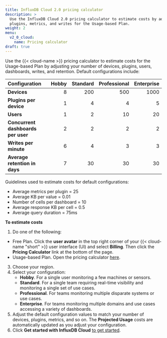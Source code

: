 ```yaml
---
title: InfluxDB Cloud 2.0 pricing calculator
description: >
  Use the InfluxDB Cloud 2.0 pricing calculator to estimate costs by adjusting the number of devices,
  plugins, metrics, and writes for the Usage-based Plan.
weight: 2
menu:
  v2_0_cloud:
    name: Pricing calculator
draft: true
---
```


Use the {{< cloud-name >}} pricing calculator to estimate costs for the Usage-based Plan by adjusting your number of devices,
  plugins, users, dashboards, writes, and retention. Default configurations include:

| Configuration                      | Hobby  | Standard | Professional | Enterprise |
|:-----------------------------------|-------:|---------:|-------------:|-----------:|
| **Devices**                        |  8     |   200    |     500      |   1000     |
| **Plugins per device**             |  1     |     4    |       4      |      5     |  
| **Users**                          |  1     |     2    |      10      |     20     |
| **Concurrent dashboards per user** |  2     |     2    |       2      |      2     |
| **Writes per minute**              |  6     |     4    |       3      |      3     |
| **Average retention in days**      |  7     |    30    |      30      |     30     |

Guidelines used to estimate costs for default configurations:

- Average metrics per plugin = 25
- Average KB per value = 0.01
- Number of cells per dashboard = 10
- Average response KB per cell = 0.5
- Average query duration = 75ms

**To estimate costs**

1. Do one of the following:

  - Free Plan. Click the **user avatar** in the top right corner of your
    {{< cloud-name "short" >}} user interface (UI) and select **Billing**.
    Then click the **Pricing Calculator** link at the bottom of the page. 
  - Usage-based Plan. Open the pricing calculator [here](https://cloud2.influxdata.com/pricing).
3. Choose your region.
4. Select your configuration:
   - **Hobby**. For a single user monitoring a few machines or sensors.
   - **Standard**. For a single team requiring real-time visibility and monitoring a single set of use cases.
   - **Professional**. For teams monitoring multiple disparate systems or use cases.
   - **Enterprise**. For teams monitoring multiple domains and use cases accessing a variety of dashboards.
5. Adjust the default configuration values to match your number of devices, plugins, metrics, and so on. The **Projected Usage** costs are automatically updated as you adjust your configuration.
6. Click **Get started with InfluxDB Cloud** [to get started](/v2.0/get-started/).
